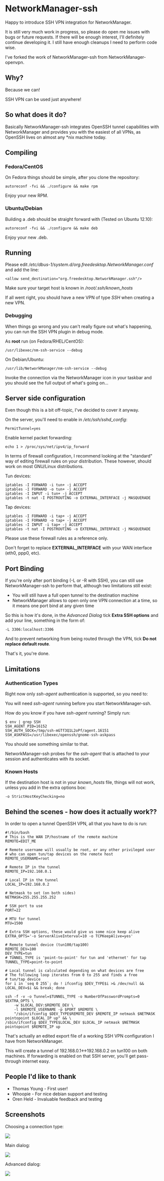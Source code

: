 # NetworkManager-ssh
Happy to introduce SSH VPN integration for NetworkManager.

It is still very much work in progress, so please do open me issues with bugs or future requests.
If there will be enough interest, I'll definitely continue developing it.
I still have enough cleanups I need to perform code wise.

I've forked the work of NetworkManager-ssh from NetworkManager-openvpn.

## Why?
Because we can!

SSH VPN can be used just anywhere!

## So what does it do?
Basically NetworkManager-ssh integrates OpenSSH tunnel capabilities with NetworkManager and provides you with the easiest of all VPNs, as OpenSSH lives on almost any *nix machine today.

## Compiling
### Fedora/CentOS
On Fedora things should be simple, after you clone the repository:

	autoreconf -fvi && ./configure && make rpm

Enjoy your new RPM.

### Ubuntu/Debian
Building a .deb should be straight forward with (Tested on Ubuntu 12.10):

	autoreconf -fvi && ./configure && make deb

Enjoy your new .deb.

## Running
Please edit <i>/etc/dbus-1/system.d/org.freedesktop.NetworkManager.conf</i> and add the line:

	<allow send_destination="org.freedesktop.NetworkManager.ssh"/>

Make sure your target host is known in <i>/root/.ssh/known_hosts</i>

If all went right, you should have a new VPN of type <i>SSH</i> when creating a new VPN.

### Debugging
When things go wrong and you can't really figure out what's happening, you can run the SSH VPN plugin in debug mode.

As <b>root</b> run (on Fedora/RHEL/CentOS):

	/usr/libexec/nm-ssh-service --debug

On Debian/Ubuntu:

	/usr/lib/NetworkManager/nm-ssh-service --debug

Invoke the connection via the NetworkManager icon in your taskbar and you should see the full output of what's going on...

## Server side configuration
Even though this is a bit off-topic, I've decided to cover it anyway.

On the server, you'll need to enable in <i>/etc/ssh/sshd_config</i>:

	PermitTunnel=yes

Enable kernel packet forwarding:

	echo 1 > /proc/sys/net/ipv4/ip_forward

In terms of firewall configuration, I recommend looking at the "standard" way of editing firewall rules on your distribution.
These however, should work on most GNU/Linux distributions.

Tun devices:

	iptables -I FORWARD -i tun+ -j ACCEPT
	iptables -I FORWARD -o tun+ -j ACCEPT
	iptables -I INPUT -i tun+ -j ACCEPT
	iptables -t nat -I POSTROUTING -o EXTERNAL_INTERFACE -j MASQUERADE

Tap devices:

	iptables -I FORWARD -i tap+ -j ACCEPT
	iptables -I FORWARD -o tap+ -j ACCEPT
	iptables -I INPUT -i tap+ -j ACCEPT
	iptables -t nat -I POSTROUTING -o EXTERNAL_INTERFACE -j MASQUERADE

Please use these firewall rules as a reference only.

Don't forget to replace <b>EXTERNAL_INTERFACE</b> with your WAN interface (eth0, ppp0, etc).

## Port Binding
If you're only after port binding (-L or -R with SSH), you can still use NetworkManager-ssh to perform that, although two limitations still exist:

 * You will still have a full open tunnel to the destination machine
 * NetworkManager allows to open only one VPN connection at a time, so it means one port bind at any given time

So this is how it's done, in the <i>Advanced Dialog</i> tick <b>Extra SSH options</b> and add your line, something in the form of:

	-L 3306:localhost:3306

And to prevent networking from being routed through the VPN, tick <b>Do not replace default route</b>.

That's it, you're done.

## Limitations

### Authentication Types
Right now only <i>ssh-agent</i> authentication is supported, so you need to:

You will need <i>ssh-agent</i> running before you start NetworkManager-ssh.

How do you know if you have <i>ssh-agent</i> running? Simply run:

	$ env | grep SSH
	SSH_AGENT_PID=16152
	SSH_AUTH_SOCK=/tmp/ssh-mGTf3Q1L2oPf/agent.16151
	SSH_ASKPASS=/usr/libexec/openssh/gnome-ssh-askpass

You should see something similar to that.

NetworkManager-ssh probes for the <i>ssh-agent</i> that is attached to your session and authenticates with its socket.

### Known Hosts
If the destination host is not in your <i>known_hosts</i> file, things will not work, unless you add in the extra options box:

	-o StrictHostKeyChecking=no

## Behind the scenes - how does it actually work??
In order to open a tunnel OpenSSH VPN, all that you have to do is run:

	#!/bin/bash
	# This is the WAN IP/hostname of the remote machine
	REMOTE=EDIT_ME

	# Remote username will usually be root, or any other privileged user
	# who can open tun/tap devices on the remote host
	REMOTE_USERNAME=root

	# Remote IP in the tunnel
	REMOTE_IP=192.168.0.1

	# Local IP in the tunnel
	LOCAL_IP=192.168.0.2

	# Netmask to set (on both sides)
	NETMASK=255.255.255.252

	# SSH port to use
	PORT=22

	# MTU for tunnel
	MTU=1500

	# Extra SSH options, these would give us some nice keep alive
	EXTRA_OPTS='-o ServerAliveInterval=10 -o TCPKeepAlive=yes'

	# Remote tunnel device (tun100/tap100)
	REMOTE_DEV=100
	DEV_TYPE=tun
	# TUNNEL_TYPE is 'point-to-point' for tun and 'ethernet' for tap
	TUNNEL_TYPE=point-to-point

	# Local tunnel is calculated depending on what devices are free
	# The following loop iterates from 0 to 255 and finds a free
	# tun/tap device
	for i in `seq 0 255`; do ! ifconfig $DEV_TYPE$i >& /dev/null && LOCAL_DEV=$i && break; done

	ssh -f -v -o Tunnel=$TUNNEL_TYPE -o NumberOfPasswordPrompts=0 $EXTRA_OPTS \
		-w $LOCAL_DEV:$REMOTE_DEV \
		-l $REMOTE_USERNAME -p $PORT $REMOTE \
		"/sbin/ifconfig $DEV_TYPE$REMOTE_DEV $REMOTE_IP netmask $NETMASK pointopoint $LOCAL_IP up" && \
	/sbin/ifconfig $DEV_TYPE$LOCAL_DEV $LOCAL_IP netmask $NETMASK pointopoint $REMOTE_IP up

That's actually an edited export file of a working SSH VPN configuration I have from NetworkManager.

This will create a tunnel of 192.168.0.1<->192.168.0.2 on tun100 on both machines. If forwarding is enabled on that SSH server, you'll get pass-through internet easy.

## People I'd like to thank

 * Thomas Young - First user!
 * Whoopie - For nice debian support and testing
 * Oren Held - Invaluable feedback and testing

## Screenshots

Choosing a connection type:

<img src="https://raw.github.com/danfruehauf/NetworkManager-ssh/master/images/ConnectionType.png">

Main dialog:

<img src="https://raw.github.com/danfruehauf/NetworkManager-ssh/master/images/MainDialog.png">

Advanced dialog:

<img src="https://raw.github.com/danfruehauf/NetworkManager-ssh/master/images/AdvancedDialog.png">

